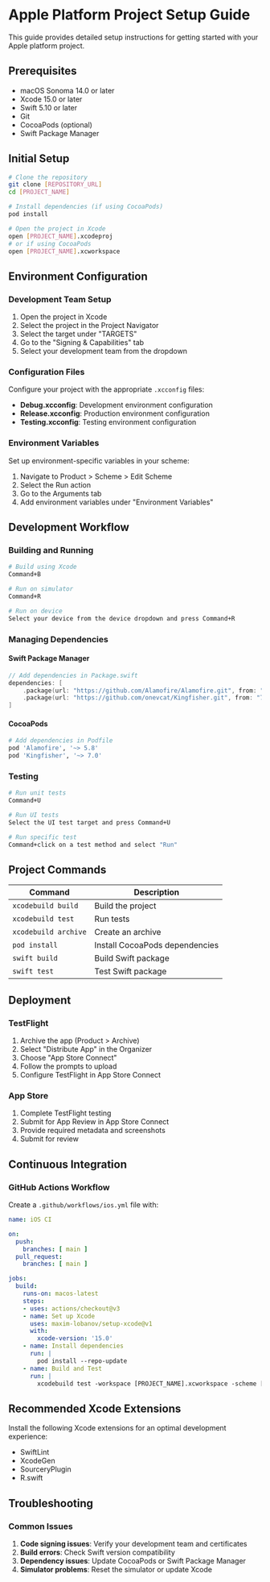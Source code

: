 # Apple Platform Project Setup Guide

This guide provides detailed setup instructions for getting started with your Apple platform project.

## Prerequisites

- macOS Sonoma 14.0 or later
- Xcode 15.0 or later
- Swift 5.10 or later
- Git
- CocoaPods (optional)
- Swift Package Manager

## Initial Setup

```bash
# Clone the repository
git clone [REPOSITORY_URL]
cd [PROJECT_NAME]

# Install dependencies (if using CocoaPods)
pod install

# Open the project in Xcode
open [PROJECT_NAME].xcodeproj
# or if using CocoaPods
open [PROJECT_NAME].xcworkspace
```

## Environment Configuration

### Development Team Setup

1. Open the project in Xcode
2. Select the project in the Project Navigator
3. Select the target under "TARGETS"
4. Go to the "Signing & Capabilities" tab
5. Select your development team from the dropdown

### Configuration Files

Configure your project with the appropriate `.xcconfig` files:

- **Debug.xcconfig**: Development environment configuration
- **Release.xcconfig**: Production environment configuration
- **Testing.xcconfig**: Testing environment configuration

### Environment Variables

Set up environment-specific variables in your scheme:

1. Navigate to Product > Scheme > Edit Scheme
2. Select the Run action
3. Go to the Arguments tab
4. Add environment variables under "Environment Variables"

## Development Workflow

### Building and Running

```bash
# Build using Xcode
Command+B

# Run on simulator
Command+R

# Run on device
Select your device from the device dropdown and press Command+R
```

### Managing Dependencies

#### Swift Package Manager

```swift
// Add dependencies in Package.swift
dependencies: [
    .package(url: "https://github.com/Alamofire/Alamofire.git", from: "5.8.0"),
    .package(url: "https://github.com/onevcat/Kingfisher.git", from: "7.0.0")
]
```

#### CocoaPods

```ruby
# Add dependencies in Podfile
pod 'Alamofire', '~> 5.8'
pod 'Kingfisher', '~> 7.0'
```

### Testing

```bash
# Run unit tests
Command+U

# Run UI tests
Select the UI test target and press Command+U

# Run specific test
Command+click on a test method and select "Run"
```

## Project Commands

| Command | Description |
|---------|-------------|
| `xcodebuild build` | Build the project |
| `xcodebuild test` | Run tests |
| `xcodebuild archive` | Create an archive |
| `pod install` | Install CocoaPods dependencies |
| `swift build` | Build Swift package |
| `swift test` | Test Swift package |

## Deployment

### TestFlight

1. Archive the app (Product > Archive)
2. Select "Distribute App" in the Organizer
3. Choose "App Store Connect"
4. Follow the prompts to upload
5. Configure TestFlight in App Store Connect

### App Store

1. Complete TestFlight testing
2. Submit for App Review in App Store Connect
3. Provide required metadata and screenshots
4. Submit for review

## Continuous Integration

### GitHub Actions Workflow

Create a `.github/workflows/ios.yml` file with:

```yaml
name: iOS CI

on:
  push:
    branches: [ main ]
  pull_request:
    branches: [ main ]

jobs:
  build:
    runs-on: macos-latest
    steps:
    - uses: actions/checkout@v3
    - name: Set up Xcode
      uses: maxim-lobanov/setup-xcode@v1
      with:
        xcode-version: '15.0'
    - name: Install dependencies
      run: |
        pod install --repo-update
    - name: Build and Test
      run: |
        xcodebuild test -workspace [PROJECT_NAME].xcworkspace -scheme [PROJECT_NAME] -destination 'platform=iOS Simulator,name=iPhone 15,OS=17.0'
```

## Recommended Xcode Extensions

Install the following Xcode extensions for an optimal development experience:

- SwiftLint
- XcodeGen
- SourceryPlugin
- R.swift

## Troubleshooting

### Common Issues

1. **Code signing issues**: Verify your development team and certificates
2. **Build errors**: Check Swift version compatibility
3. **Dependency issues**: Update CocoaPods or Swift Package Manager
4. **Simulator problems**: Reset the simulator or update Xcode
